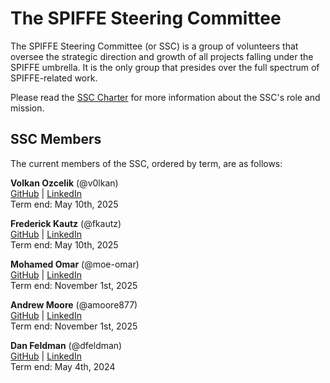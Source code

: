 # The SPIFFE Steering Committee
The SPIFFE Steering Committee (or SSC) is a group of volunteers that oversee the strategic direction and growth of all projects falling under the SPIFFE umbrella. It is the only group that presides over the full spectrum of SPIFFE-related work.

Please read the [SSC Charter](CHARTER.md) for more information about the SSC's role and mission.

## SSC Members
The current members of the SSC, ordered by term,  are as follows: 

**Volkan Ozcelik** (@v0lkan)  
[GitHub](https://github.com/v0lkan) | [LinkedIn](https://www.linkedin.com/in/volkanozcelik)  
Term end: May 10th, 2025  

**Frederick Kautz** (@fkautz)  
[GitHub](https://github.com/fkautz) | [LinkedIn](https://www.linkedin.com/in/fkautz/)  
Term end: May 10th, 2025  

**Mohamed Omar** (@moe-omar)  
[GitHub](https://github.com/moe-omar) | [LinkedIn](https://www.linkedin.com/in/moeomar/)  
Term end: November 1st, 2025  

**Andrew Moore** (@amoore877)  
[GitHub](https://github.com/amoore877) | [LinkedIn](https://www.linkedin.com/in/andrew-smore)  
Term end: November 1st, 2025  

**Dan Feldman** (@dfeldman)  
[GitHub](https://github.com/dfeldman) | [LinkedIn](https://www.linkedin.com/in/dfeldman)  
Term end: May 4th, 2024 
